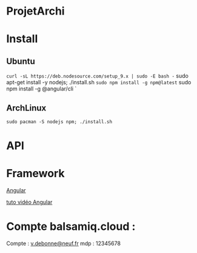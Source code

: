 # ProjetArchi

# Install

## Ubuntu
`
curl -sL https://deb.nodesource.com/setup_9.x | sudo -E bash -
`
sudo apt-get install -y nodejs; ./install.sh
`
sudo npm install -g npm@latest
`
sudo npm install -g @angular/cli
`

## ArchLinux
`
sudo pacman -S nodejs npm; ./install.sh
`

# API


# Framework
[Angular](https://angular.io/)

[tuto vidéo Angular](https://www.grafikart.fr/formations/angularjs)

# Compte balsamiq.cloud :

Compte : v.debonne@neuf.fr
mdp : 12345678
